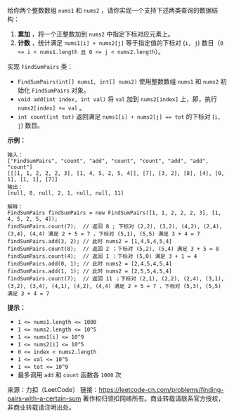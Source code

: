 给你两个整数数组 ```nums1``` 和 ```nums2``` ，请你实现一个支持下述两类查询的数据结构：

1. **累加** ，将一个正整数加到 ```nums2``` 中指定下标对应元素上。
2. **计数** ，统计满足 ```nums1[i] + nums2[j]``` 等于指定值的下标对 (```i, j```) 数目（```0 <= i < nums1.length 且 0 <= j < nums2.length```）。

实现 ```FindSumPairs``` 类：

* ```FindSumPairs(int[] nums1, int[] nums2)``` 使用整数数组 ```nums1``` 和 ```nums2``` 初始化 ```FindSumPairs``` 对象。
* ```void add(int index, int val)``` 将 ```val``` 加到 ```nums2[index]``` 上，即，执行 ```nums2[index] += val``` 。
* ```int count(int tot)``` 返回满足 ```nums1[i] + nums2[j] == tot``` 的下标对 (```i, j```) 数目。
 

**示例：**
```
输入：
["FindSumPairs", "count", "add", "count", "count", "add", "add", "count"]
[[[1, 1, 2, 2, 2, 3], [1, 4, 5, 2, 5, 4]], [7], [3, 2], [8], [4], [0, 1], [1, 1], [7]]
输出：
[null, 8, null, 2, 1, null, null, 11]

解释：
FindSumPairs findSumPairs = new FindSumPairs([1, 1, 2, 2, 2, 3], [1, 4, 5, 2, 5, 4]);
findSumPairs.count(7);  // 返回 8 ; 下标对 (2,2), (3,2), (4,2), (2,4), (3,4), (4,4) 满足 2 + 5 = 7 ，下标对 (5,1), (5,5) 满足 3 + 4 = 7
findSumPairs.add(3, 2); // 此时 nums2 = [1,4,5,4,5,4]
findSumPairs.count(8);  // 返回 2 ；下标对 (5,2), (5,4) 满足 3 + 5 = 8
findSumPairs.count(4);  // 返回 1 ；下标对 (5,0) 满足 3 + 1 = 4
findSumPairs.add(0, 1); // 此时 nums2 = [2,4,5,4,5,4]
findSumPairs.add(1, 1); // 此时 nums2 = [2,5,5,4,5,4]
findSumPairs.count(7);  // 返回 11 ；下标对 (2,1), (2,2), (2,4), (3,1), (3,2), (3,4), (4,1), (4,2), (4,4) 满足 2 + 5 = 7 ，下标对 (5,3), (5,5) 满足 3 + 4 = 7
```

**提示：**

* ```1 <= nums1.length <= 1000```
* ```1 <= nums2.length <= 10^5```
* ```1 <= nums1[i] <= 10^9```
* ```1 <= nums2[i] <= 10^5```
* ```0 <= index < nums2.length```
* ```1 <= val <= 10^5```
* ```1 <= tot <= 10^9```
* 最多调用 ```add``` 和 ```count``` 函数各 ```1000``` 次

来源：力扣（LeetCode）
链接：https://leetcode-cn.com/problems/finding-pairs-with-a-certain-sum
著作权归领扣网络所有。商业转载请联系官方授权，非商业转载请注明出处。
